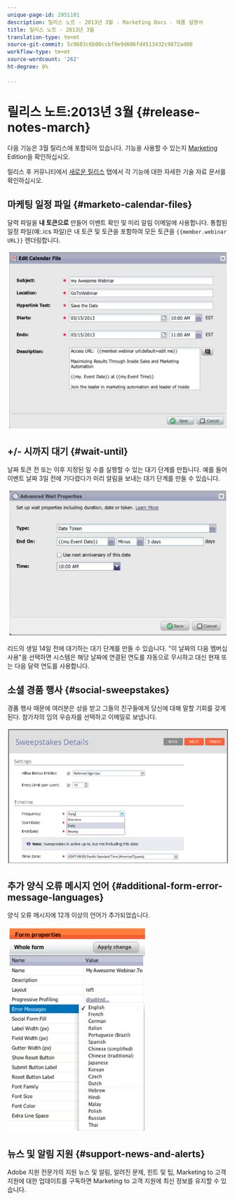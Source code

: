 ```yaml
---
unique-page-id: 2951101
description: 릴리스 노트 - 2013년 3월 - Marketing Docs - 제품 설명서
title: 릴리스 노트 - 2013년 3월
translation-type: tm+mt
source-git-commit: 5c9683c6b00ccbf9e9d606fd4513432c9872ad00
workflow-type: tm+mt
source-wordcount: '262'
ht-degree: 0%

---
```



# 릴리스 노트:2013년 3월 {#release-notes-march}

다음 기능은 3월 릴리스에 포함되어 있습니다. 기능을 사용할 수 있는지 [Marketing](http://docs.marketo.com/display/docs/assets/pricing.php) Edition을 확인하십시오.

릴리스 후 커뮤니티에서 [새로운 릴리스](release-notes-december-2013.md) 탭에서 각 기능에 대한 자세한 기술 자료 문서를 확인하십시오.

## 마케팅 일정 파일 {#marketo-calendar-files}

달력 파일을 **내 토큰으로** 만들어 이벤트 확인 및 미리 알림 이메일에 사용합니다. 통합된 일정 파일(예:.ics 파일)은 내 토큰 및 토큰을 포함하여 모든 토큰을 `{{member.webinar URL}}` 렌더링합니다.

![](assets/image2014-9-22-15-3a35-3a24.png)

## +/- 시까지 대기 {#wait-until}

날짜 토큰 전 또는 이후 지정된 일 수를 실행할 수 있는 대기 단계를 만듭니다. 예를 들어 이벤트 날짜 3일 전에 기다렸다가 미리 알림을 보내는 대기 단계를 만들 수 있습니다.

![](assets/image2014-9-22-15-3a35-3a44.png)

리드의 생일 14일 전에 대기하는 대기 단계를 만들 수 있습니다. &quot;이 날짜의 다음 멤버십 사용&quot;을 선택하면 시스템은 해당 날짜에 연결된 연도를 자동으로 무시하고 대신 현재 또는 다음 달력 연도를 사용합니다.

## 소셜 경품 행사 {#social-sweepstakes}

경품 행사 때문에 여러분은 상을 받고 그들의 친구들에게 당신에 대해 말할 기회를 갖게 된다. 참가자의 임의 우승자를 선택하고 이메일로 보냅니다.

![](assets/image2014-9-22-15-3a36-3a55.png)

## 추가 양식 오류 메시지 언어 {#additional-form-error-message-languages}

양식 오류 메시지에 12개 이상의 언어가 추가되었습니다.

![](assets/image2014-9-22-15-3a37-3a25.png)

## 뉴스 및 알림 지원 {#support-news-and-alerts}

Adobe 지원 전문가의 지원 뉴스 및 알림, 알려진 문제, 힌트 및 팁, Marketing to 고객 지원에 대한 업데이트를 구독하면 Marketing to 고객 지원에 최신 정보를 유지할 수 있습니다.
